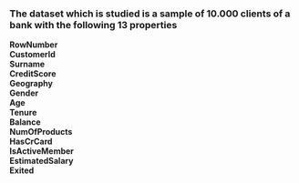 <h3> The dataset which is studied is a sample of 10.000 clients of a bank with the following 13 properties </h3>
<b> RowNumber <br>
    CustomerId <br>
    Surname	<br>
    CreditScore	<br>
    Geography	<br>
    Gender	<br>
    Age	<br>
    Tenure  <br>	
    Balance	<br>
    NumOfProducts	<br>
    HasCrCard	<br>
    IsActiveMember	<br>
    EstimatedSalary	<br>
    Exited </b> <br>
